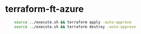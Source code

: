 # terraform-ft-azure

```bash
    source ../execute.sh && terraform apply -auto-approve
    source ../execute.sh && terraform destroy -auto-approve
```
